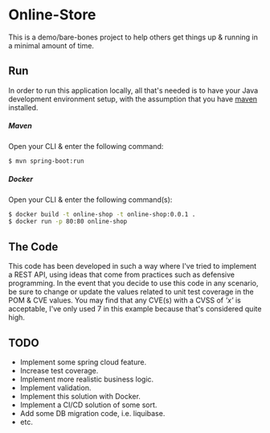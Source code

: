 # Online-Store
This is a demo/bare-bones project to help others get things up & running in a minimal amount of time.

## Run
In order to run this application locally, all that's needed is to have your Java development environment setup, with the assumption that you have [maven](https://maven.apache.org/) installed.

##### Maven
Open your CLI & enter the following command:

```bash 
$ mvn spring-boot:run
```

##### Docker
Open your CLI & enter the following command(s):

```bash 
$ docker build -t online-shop -t online-shop:0.0.1 .
$ docker run -p 80:80 online-shop
```

## The Code
This code has been developed in such a way where I've tried to implement a REST API, using ideas that come from practices such as defensive programming. In the event that you decide to use this code in any scenario, be sure to change or update the values related to unit test coverage in the POM & CVE values. You may find that any CVE(s) with a CVSS of *'x'* is acceptable, I've only used 7 in this example because that's considered quite high.

## TODO
- Implement some spring cloud feature.
- Increase test coverage. 
- Implement more realistic business logic. 
- Implement validation.
- Implement this solution with Docker.
- Implement a CI/CD solution of some sort.
- Add some DB migration code, i.e. liquibase.	
- etc.

